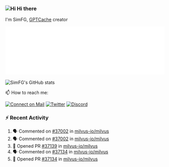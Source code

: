 ### <img src='https://qpluspicture.oss-cn-beijing.aliyuncs.com/6LjjQA/Hi.gif' alt='Hi' width="24"/> Hi there

I'm SimFG, [GPTCache](https://github.com/zilliztech/GPTCache) creator

![Metrics 👋](/metrics.plugin.followup.user.svg)

![SimFG's GitHub stats](https://github-readme-stats.vercel.app/api?username=SimFG&show_icons=true&theme=radical&count_private=true)

📫 How to reach me:

[![Connect on Mail](https://img.shields.io/badge/Ask%20me-anything-1abc9c.svg)](mailto:1142838399@qq.com)
[![Twitter](https://img.shields.io/twitter/follow/FogSim?style=social)](https://twitter.com/FogSim)
[![Discord](https://img.shields.io/discord/1092648432495251507?label=Discord&logo=discord)](https://discord.gg/Q8C6WEjSWV)

### :zap: Recent Activity

<!--START_SECTION:activity-->
1. 🗣 Commented on [#37002](https://github.com/milvus-io/milvus/issues/37002) in [milvus-io/milvus](https://github.com/milvus-io/milvus)
2. 🗣 Commented on [#37002](https://github.com/milvus-io/milvus/issues/37002) in [milvus-io/milvus](https://github.com/milvus-io/milvus)
3. 💪 Opened PR [#37139](https://github.com/milvus-io/milvus/pull/37139) in [milvus-io/milvus](https://github.com/milvus-io/milvus)
4. 🗣 Commented on [#37134](https://github.com/milvus-io/milvus/issues/37134) in [milvus-io/milvus](https://github.com/milvus-io/milvus)
5. 💪 Opened PR [#37134](https://github.com/milvus-io/milvus/pull/37134) in [milvus-io/milvus](https://github.com/milvus-io/milvus)
<!--END_SECTION:activity-->

